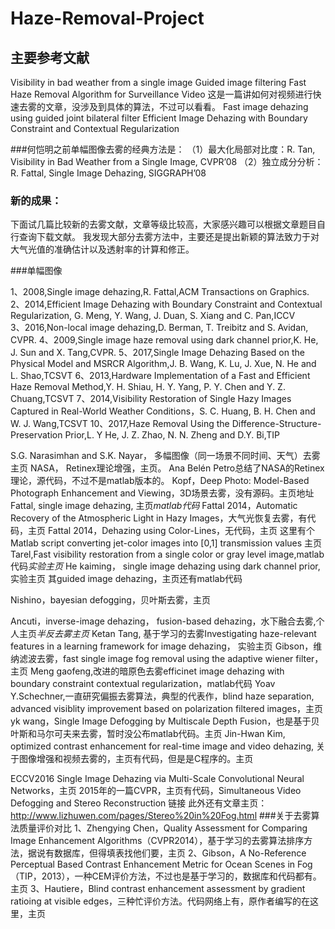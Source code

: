 # Haze-Removal-Project

## 主要参考文献

Visibility in bad weather from a single image
Guided image filtering 
Fast Haze Removal Algorithm for Surveillance Video   这是一篇讲如何对视频进行快速去雾的文章，没涉及到具体的算法，不过可以看看。
Fast image dehazing using guided joint bilateral filter
Efficient Image Dehazing with Boundary Constraint and Contextual Regularization

###何恺明之前单幅图像去雾的经典方法是：
（1）最大化局部对比度：R. Tan, Visibility in Bad Weather from a Single Image, CVPR’08
（2）独立成分分析：R. Fattal, Single Image Dehazing, SIGGRAPH’08

### 新的成果：
下面试几篇比较新的去雾文献，文章等级比较高，大家感兴趣可以根据文章题目自行查询下载文献。
我发现大部分去雾方法中，主要还是提出新颖的算法致力于对大气光值的准确估计以及透射率的计算和修正。

###单幅图像

1、2008,Single image dehazing,R. Fattal,ACM Transactions on Graphics.
2、2014,Efficient Image Dehazing with Boundary Constraint and Contextual Regularization, G. Meng, Y. Wang, J. Duan, S. Xiang and C. Pan,ICCV            
3、2016,Non-local image dehazing,D. Berman, T. Treibitz and S. Avidan, CVPR.
4、2009,Single image haze removal using dark channel prior,K. He, J. Sun and X. Tang,CVPR.
5、2017,Single Image Dehazing Based on the Physical Model and MSRCR Algorithm,J. B. Wang, K. Lu, J. Xue, N. He and L. Shao,TCSVT
6、2013,Hardware Implementation of a Fast and Efficient Haze Removal Method,Y. H. Shiau, H. Y. Yang, P. Y. Chen and Y. Z. Chuang,TCSVT
7、2014,Visibility Restoration of Single Hazy Images Captured in Real-World Weather Conditions，S. C. Huang, B. H. Chen and W. J. Wang,TCSVT
10、2017,Haze Removal Using the Difference-Structure-Preservation Prior,L. Y He, J. Z. Zhao, N. N. Zheng and D.Y. Bi,TIP      
  






S.G. Narasimhan and S.K. Nayar， 多幅图像（同一场景不同时间、天气）去雾 主页
NASA， Retinex理论增强，主页。 
Ana Belén Petro总结了NASA的Retinex理论，源代码，不过不是matlab版本的。
Kopf，Deep Photo: Model-Based Photograph Enhancement and Viewing，3D场景去雾，没有源码。主页地址
Fattal, single image dehazing, 主页*matlab代码*
Fattal 2014，Automatic Recovery of the Atmospheric Light in Hazy Images，大气光恢复去雾，有代码，主页
Fattal 2014，Dehazing using Color-Lines，无代码，主页 
这里有个Matlab script converting jet-color images into [0,1] transmission values 主页
Tarel,Fast visibility restoration from a single color or gray level image,matlab代码*实验主页*
He kaiming， single image dehazing using dark channel prior,实验主页 
其guided image dehazing，主页还有matlab代码

Nishino，bayesian defogging，贝叶斯去雾，主页

Ancuti，inverse-image dehazing， fusion-based dehazing，水下融合去雾,个人主页*半反去雾主页*
Ketan Tang, 基于学习的去雾Investigating haze-relevant features in a learning framework for image dehazing， 实验主页
Gibson，维纳滤波去雾，fast single image fog removal using the adaptive wiener filter，主页
Meng gaofeng,改进的暗原色去雾efficinet image dehazing with boundary constraint contextual regularization，matlab代码
Yoav Y.Schechner,一直研究偏振去雾算法，典型的代表作，blind haze separation, advanced visiblity improvement based on polarization filtered images，主页
yk wang，Single Image Defogging by Multiscale Depth Fusion，也是基于贝叶斯和马尔可夫来去雾，暂时没公布matlab代码。主页
Jin-Hwan Kim, optimized contrast enhancement for real-time image and video dehazing, 关于图像增强和视频去雾的，主页有代码，但是是C程序的。主页

ECCV2016 Single Image Dehazing via Multi-Scale Convolutional Neural Networks，主页
2015年的一篇CVPR，主页有代码，Simultaneous Video Defogging and Stereo Reconstruction 链接 
此外还有文章主页：http://www.lizhuwen.com/pages/Stereo%20in%20Fog.html
###关于去雾算法质量评价对比 
1、Zhengying Chen，Quality Assessment for Comparing Image Enhancement Algorithms（CVPR2014），基于学习的去雾算法排序方法，据说有数据库，但得填表找他们要，主页 
2、Gibson，A No-Reference Perceptual Based Contrast Enhancement Metric for Ocean Scenes in Fog（TIP，2013），一种CEM评价方法，不过也是基于学习的，数据库和代码都有。主页 
3、Hautiere，Blind contrast enhancement assessment by gradient ratioing at visible edges，三种忙评价方法。代码网络上有，原作者编写的在这里，主页
